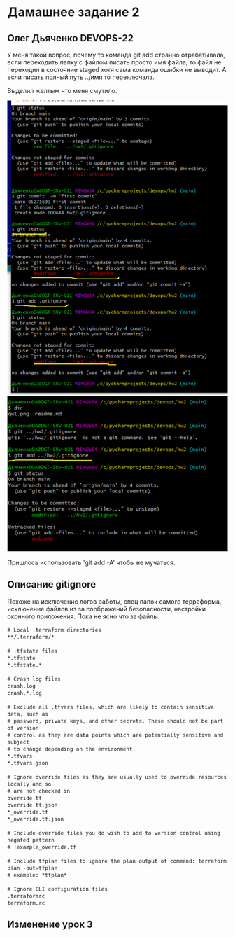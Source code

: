 # Дамашнее задание 2

## Олег Дьяченко DEVOPS-22

У меня такой вопрос, почему то команда git add странно отрабатывала, если переходить  папку с файлом писать просто имя файла, то файл не переходил в состояние staged хотя сама команда ошибки не выводит. А если писать полный путь ../имя то переключала. 

Выделил желтым что меня смутило.

![](qw1.png)
![](qw2.png)

Пришлось использовать 'git add -A' чтобы не мучаться.

## Описание gitignore

Похоже на исключение логов работы, спец папок самого терраформа, исключение файлов из за соображений безопасности, настройки оконного приложения.
Пока не ясно что за файлы.

    # Local .terraform directories
    **/.terraform/*

    # .tfstate files
    *.tfstate
    *.tfstate.*

    # Crash log files
    crash.log
    crash.*.log

    # Exclude all .tfvars files, which are likely to contain sensitive data, such as
    # password, private keys, and other secrets. These should not be part of version 
    # control as they are data points which are potentially sensitive and subject 
    # to change depending on the environment.
    *.tfvars
    *.tfvars.json

    # Ignore override files as they are usually used to override resources locally and so
    # are not checked in
    override.tf
    override.tf.json
    *_override.tf
    *_override.tf.json
    
    # Include override files you do wish to add to version control using negated pattern
    # !example_override.tf
    
    # Include tfplan files to ignore the plan output of command: terraform plan -out=tfplan
    # example: *tfplan*
    
    # Ignore CLI configuration files
    .terraformrc
    terraform.rc


## Изменение урок 3